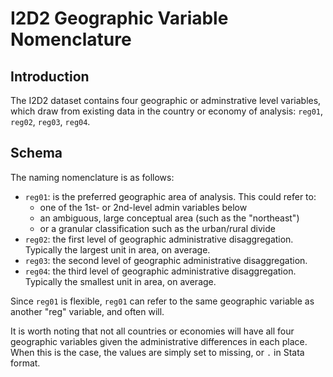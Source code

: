 # I2D2 Geographic Variable Nomenclature

## Introduction
The I2D2 dataset contains four geographic or adminstrative level variables, which draw from existing data in the country or economy of analysis: `reg01`, `reg02`, `reg03`, `reg04`.

## Schema

The naming nomenclature is as follows:
- `reg01`: is the preferred geographic area of analysis. This could refer to: 
  - one of the 1st- or 2nd-level admin variables below
  - an ambiguous, large conceptual area (such as the "northeast")
  - or a granular classification such as the urban/rural divide
- `reg02`: the first level of geographic administrative disaggregation. Typically the largest unit in area, on average.
- `reg03`: the second level of geographic administrative disaggregation.
- `reg04`: the third level of geographic administrative disaggregation. Typically the smallest unit in area, on average.

Since `reg01` is flexible, `reg01` can refer to the same geographic variable as another "reg" variable, and often will. 

It is worth noting that not all countries or economies will have all four geographic variables given the administrative differences in each place. When this is the case, the values are simply set to missing, or `.` in Stata format.
